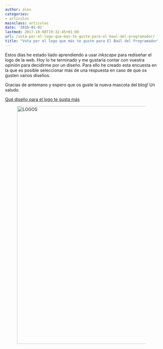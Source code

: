 ```yaml
---
author: alex
categories:
- articulos
mainclass: articulos
date: '2016-01-01'
lastmod: 2017-10-08T19:32:45+01:00
url: /vota-por-el-logo-que-mas-te-guste-para-el-baul-del-programador/
title: "Vota por el logo que más te guste para El Baúl del Programador"
---
```


Estos días he estado liado aprendiendo a usar *inkscape* para rediseñar el logo de la web. Hoy lo he terminado y me gustaría contar con vuestra opinión para decidirme por un diseño. Para ello he creado esta encuesta en la que es posible seleccionar más de una respuesta en caso de que os gusten varios diseños.

Gracias de antemano y espero que os guste la nueva mascota del blog! Un saludo.

<!--more--><!--ad-->
<noscript>
    <a href="http://polldaddy.com/poll/7207708/">Qué diseño para el logo te gusta más</a>
</noscript>


<figure>
    <img sizes="(min-width: 978px) 978px, 100vw" on="tap:lightbox1" role="button" tabindex="0" layout="responsive" src="/img/2013/06/LOGOS.png" alt="LOGOS" width="978px" height="786px" />
</figure>
